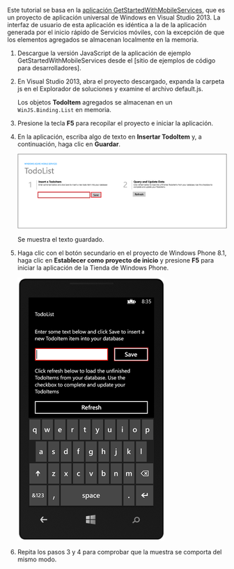 
Este tutorial se basa en la [aplicación GetStartedWithMobileServices](http://go.microsoft.com/fwlink/p/?LinkID=510826), que es un proyecto de aplicación universal de Windows en Visual Studio 2013. La interfaz de usuario de esta aplicación es idéntica a la de la aplicación generada por el inicio rápido de Servicios móviles, con la excepción de que los elementos agregados se almacenan localmente en la memoria.

1. Descargue la versión JavaScript de la aplicación de ejemplo GetStartedWithMobileServices desde el [sitio de ejemplos de código para desarrolladores]. 

3. En Visual Studio 2013, abra el proyecto descargado, expanda la carpeta js en el Explorador de soluciones y examine el archivo default.js.

   	Los objetos **TodoItem** agregados se almacenan en un `WinJS.Binding.List` en memoria.

4. Presione la tecla **F5** para recopilar el proyecto e iniciar la aplicación.

5. En la aplicación, escriba algo de texto en **Insertar TodoItem** y, a continuación, haga clic en **Guardar**.

   	![](./media/mobile-services-windows-universal-dotnet-download-project/mobile-quickstart-startup.png)

   	Se muestra el texto guardado.

6. Haga clic con el botón secundario en el proyecto de Windows Phone 8.1, haga clic en **Establecer como proyecto de inicio** y presione **F5** para iniciar la aplicación de la Tienda de Windows Phone.

	![](./media/mobile-services-windows-universal-dotnet-download-project/mobile-quickstart-startup-wp8.png)

7. Repita los pasos 3 y 4 para comprobar que la muestra se comporta del mismo modo.

<!---HONumber=August15_HO6-->